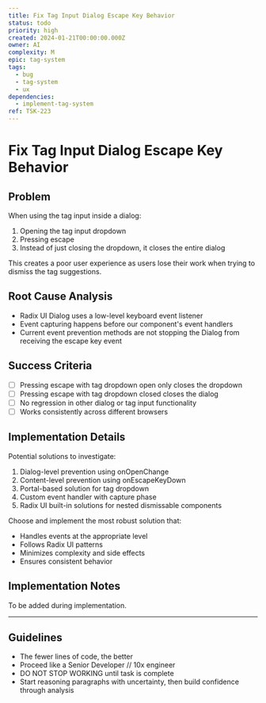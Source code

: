 ```yaml
---
title: Fix Tag Input Dialog Escape Key Behavior
status: todo
priority: high
created: 2024-01-21T00:00:00.000Z
owner: AI
complexity: M
epic: tag-system
tags:
  - bug
  - tag-system
  - ux
dependencies:
  - implement-tag-system
ref: TSK-223
---
```


# Fix Tag Input Dialog Escape Key Behavior

## Problem

When using the tag input inside a dialog:

1. Opening the tag input dropdown
2. Pressing escape
3. Instead of just closing the dropdown, it closes the entire dialog

This creates a poor user experience as users lose their work when trying to dismiss the tag suggestions.

## Root Cause Analysis

- Radix UI Dialog uses a low-level keyboard event listener
- Event capturing happens before our component's event handlers
- Current event prevention methods are not stopping the Dialog from receiving the escape key event

## Success Criteria

- [ ] Pressing escape with tag dropdown open only closes the dropdown
- [ ] Pressing escape with tag dropdown closed closes the dialog
- [ ] No regression in other dialog or tag input functionality
- [ ] Works consistently across different browsers

## Implementation Details

Potential solutions to investigate:

1. Dialog-level prevention using onOpenChange
2. Content-level prevention using onEscapeKeyDown
3. Portal-based solution for tag dropdown
4. Custom event handler with capture phase
5. Radix UI built-in solutions for nested dismissable components

Choose and implement the most robust solution that:

- Handles events at the appropriate level
- Follows Radix UI patterns
- Minimizes complexity and side effects
- Ensures consistent behavior

## Implementation Notes

To be added during implementation.

---

## Guidelines

- The fewer lines of code, the better
- Proceed like a Senior Developer // 10x engineer
- DO NOT STOP WORKING until task is complete
- Start reasoning paragraphs with uncertainty, then build confidence through analysis
